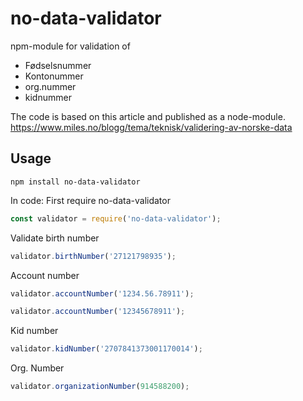 # no-data-validator
npm-module for validation of 
- Fødselsnummer
- Kontonummer
- org.nummer
- kidnummer

The code is based on this article and published as a node-module.
https://www.miles.no/blogg/tema/teknisk/validering-av-norske-data

## Usage
```npm install no-data-validator```

In code:
First require no-data-validator
```javascript
const validator = require('no-data-validator');
```
Validate birth number
```javascript
validator.birthNumber('27121798935');
```
Account number
```javascript
validator.accountNumber('1234.56.78911');
```
```javascript
validator.accountNumber('12345678911');
```
Kid number
```javascript
validator.kidNumber('2707841373001170014');
```
Org. Number
```javascript
validator.organizationNumber(914588200);
```